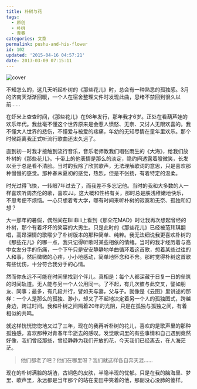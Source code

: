 ```yaml
---
title: 朴树与花
tags:
  - 原创
  - 朴树
  - 青春
categories: 文章
permalink: pushu-and-his-flower
id: 102
updated: '2015-04-16 04:57:21'
date: 2013-03-09 07:15:11
---
```


![cover](https://cat.yufan.me/cats/20130308231356.jpg)

不知怎么的，这几天听起朴树的《那些花儿》时，总会有一种熟悉的孤独感。3月的济南天渐渐回暖，一个人在宿舍整理文件时发现此曲，思绪不禁回到很久以前……

在虾米上查查时间，《那些花儿》在98年发行，那年我才6岁。正处在看葫芦娃的欢乐年代。我丝毫不懂这个世界原来是会惹人愤怒、无奈、又讨人无限欢喜的。我不懂大人世界的悲伤，不懂爱与被爱的疼痛，年幼的无知尽情在童年里欢乐。那个时候距离我正式听流行歌曲还太久远了。

<!--more-->

直到初一时我才接触到流行音乐，音乐老师教我们唱张雨生的《大海》，给我们放朴树的《那些花儿》。卡带上的他表情是那么的淡定，隐约间透露着股微笑，长发以至于总是看不清脸。当时的我除了欣赏歌声，无法理解歌词的意思，只是喜欢那种慢慢的感觉。那种春末夏初的感觉，热烈，但是不张扬，有着特定的温柔。

时光过得飞快，一转眼7年过去了，而我差不多忘记他。当时的我和大多数的人一样喜欢听周杰伦的歌，喜欢JJ。这大概和性格有关，那时总是肤浅稚嫩地快乐，不思考便不烦恼。一心只想着考大学，哪有时间来听朴树的寂寞和无奈、孤独和幻想？

大一那年的暑假，偶然间在BiliBili上看到《那朵花MAD》时让我再次想起曾经的朴树，那个有着坏坏的笑容的大男生。只是此时的《那些花儿》已经被范玮琪翻唱，高昂深情的歌喉少了朴树版本的那种简单、纯粹。我无法细说我更喜欢朴树的《那些花儿》的哪一点，我只记得听歌时某些相依的情绪。当时的我才经历着与高中女友分手的伤痛，一个下午只是安安静静地单曲循环着这首歌，想着某些过往的人和事，然后微微的心疼，小小地感动，简单地怀念和不舍。那时觉得朴树这首歌有些忧伤，十分符合我分手的心情。

然而你永远不可能在时间里找到个伴儿。真相是：每个人都深藏于日复一日的垒筑的时间轨道。无人能与另一个人公用同一。了不起，有几次彼与此交叉，譬如朋友、同事；最多，有几段并行，譬如夫与妻，父与子。就像是《云图》里讲述的那样：一个人是那么的孤独、渺小，却又了不起地决定着另一个人的孤独图式，跨越身边，跨过时间。我和朴树之间隔着20年的光阴，只是在孤独与孤独之间，有着相似的共鸣。

就这样恍恍惚惚地又过了三年，现在的我再听朴树的花儿，喜欢的是歌声里的那种孤独感，喜欢那种对青春年华逝去的感叹。发觉歌词里的有些事情和自己遇到竟然好像，我们曾经那些，曾经静静为我们开放的花，今天我们已经离去，在人海茫茫。

>他们都老了吧？他们在哪里呀？我们就这样各自奔天涯……

现在的朴树满脸的胡渣，古铜色的皮肤，半隐半现的忧郁。只是在我的脑海里、梦里、歌声里，永远都是当年那个的站在麦田中笑着的他，那副没心没肺的傻样。
